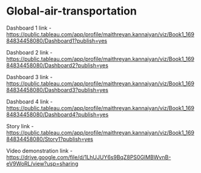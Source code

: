 # Global-air-transportation



Dashboard 1 link - https://public.tableau.com/app/profile/maithreyan.kannaiyan/viz/Book1_16984834458080/Dashboard1?publish=yes







Dashboard 2 link - https://public.tableau.com/app/profile/maithreyan.kannaiyan/viz/Book1_16984834458080/Dashboard2?publish=yes









Dashboard 3 link - https://public.tableau.com/app/profile/maithreyan.kannaiyan/viz/Book1_16984834458080/Dashboard3?publish=yes





Dashboard 4 link - https://public.tableau.com/app/profile/maithreyan.kannaiyan/viz/Book1_16984834458080/Dashboard4?publish=yes





Story link - https://public.tableau.com/app/profile/maithreyan.kannaiyan/viz/Book1_16984834458080/Story1?publish=yes




Video demonstration link - https://drive.google.com/file/d/1LhUJUY6s9BqZ8PS0GlMBWvnB-eV9WoRL/view?usp=sharing
